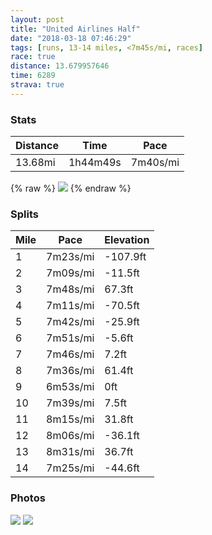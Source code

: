 ```yaml
---
layout: post
title: "United Airlines Half"
date: "2018-03-18 07:46:29"
tags: [runs, 13-14 miles, <7m45s/mi, races]
race: true
distance: 13.679957646
time: 6289
strava: true
---
```


### Stats

| Distance | Time | Pace |
|----------|------|------|
|13.68mi|1h44m49s|7m40s/mi|

{% raw %}
<img src='https://maps.googleapis.com/maps/api/staticmap?maptype=roadmap&path=enc:_rfwFt{mbMcS~IkHrKsmArv@m^xMoBhDuXtGglB~z@dEiYdBaCuBag@^_Lc`@oPrDaXgQs@aYaNqOqAeQvLg\fEoQ}IsVgDg^}XsGhTqFr_@wJzT{NdSmC~Ty@yHmPsEyJuKsJoBaA}B_[mNHiMwNqKdA{KqAqEgEyByCmG}EiBgG~@eGsIcNwC{RuOaCkHLkHwCaE{YwQyQ|@sNwMiLFQrCfD`JeCxIhEtLnJbFrErGxGhAhEvLvC`CvNg@`KpL~Hn@`SnX&key=AIzaSyC1MId7bFpkLXNAaYhBSTb8jLyiSqzbDtM&size=800x800&markers=color:yellow|label:S|40.6712,-73.96811&markers=color:green|label:F|40.77792999999999,-73.97355000000005'>
{% endraw %}

### Splits

| Mile | Pace | Elevation |
|------|------|-----------|
|1|7m23s/mi|-107.9ft|
|2|7m09s/mi|-11.5ft|
|3|7m48s/mi|67.3ft|
|4|7m11s/mi|-70.5ft|
|5|7m42s/mi|-25.9ft|
|6|7m51s/mi|-5.6ft|
|7|7m46s/mi|7.2ft|
|8|7m36s/mi|61.4ft|
|9|6m53s/mi|0ft|
|10|7m39s/mi|7.5ft|
|11|8m15s/mi|31.8ft|
|12|8m06s/mi|-36.1ft|
|13|8m31s/mi|36.7ft|
|14|7m25s/mi|-44.6ft|

### Photos
<img src='https://dgtzuqphqg23d.cloudfront.net/DxSStHnUBxMEElxtszkh6uKk4ivdQH2pJs5imUIXd-k-614x768.jpg'>

<img src='https://dgtzuqphqg23d.cloudfront.net/Oo6yBR56mFqHqJux7lDvlEh3pfxQSzgrQPSxvl96J1s-592x768.jpg'>

